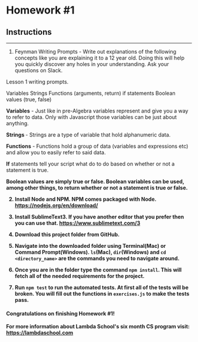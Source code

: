 # Homework #1

## Instructions
---
1. Feynman Writing Prompts - Write out explanations of the following concepts like you are explaining it to a 12 year old.  Doing this will help you quickly discover any holes in your understanding.  Ask your questions on Slack.
		
Lesson 1 writing prompts.


Variables 
Strings 
Functions (arguments, return) 
if statements 
Boolean values (true, false) 

<b>Variables</b> - Just like in pre-Algebra variables represent and give you a way to refer to data.  Only with Javascript those variables can be just about anything. 

<b>Strings </b>- Strings are a type of variable that hold alphanumeric data.

<b>Functions</b> - Functions hold a group of data (variables and expressions etc) and allow you to easily refer to said data.

<b>If</b> statements tell your script what do to do based on whether or not a statement is true.

<b>Boolean values are simply true or false.  Boolean variables can be used, among other things, to return whether or not a statement is true or false.


2. Install Node and NPM.  NPM comes packaged with Node. https://nodejs.org/en/download/


3. Install SublimeText3.  If you have another editor that you prefer then you can use that. https://www.sublimetext.com/3


4. Download this project folder from GitHub.


5. Navigate into the downloaded folder using Terminal(Mac) or Command Prompt(Windows).  `ls`(Mac), `dir`(Windows) and `cd <directory_name>` are the commands you need to navigate around.


6. Once you are in the folder type the command `npm install`.  This will fetch all of the needed requirements for the project.


7. Run `npm test` to run the automated tests.  At first all of the tests will be broken.  You will fill out the functions in `exercises.js` to make the tests pass.




#### Congratulations on finishing Homework #1!

For more information about Lambda School's six month CS program visit: https://lambdaschool.com
